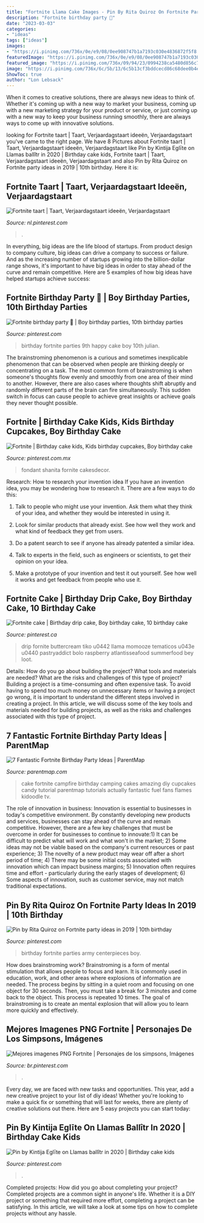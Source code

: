 ```yaml
---
title: "Fortnite Llama Cake Images - Pin By Rita Quiroz On Fortnite Party Ideas In 2019"
description: "Fortnite birthday party 💜"
date: "2023-03-03"
categories:
- "ideas"
tags: ["ideas"]
images:
- "https://i.pinimg.com/736x/0e/e9/08/0ee908747b1a7193c030e4836872f5f8.jpg"
featuredImage: "https://i.pinimg.com/736x/0e/e9/08/0ee908747b1a7193c030e4836872f5f8.jpg"
featured_image: "https://i.pinimg.com/736x/09/94/23/0994238ca5480d856c7f3233b7ad8050.jpg"
image: "https://i.pinimg.com/736x/6c/5b/13/6c5b13cf3bddcecd86c68dee0b4eab79.jpg"
ShowToc: true
author: "Lon Lebsack"
---
```



When it comes to creative solutions, there are always new ideas to think of. Whether it's coming up with a new way to market your business, coming up with a new marketing strategy for your product or service, or just coming up with a new way to keep your business running smoothly, there are always ways to come up with innovative solutions.

	

		
looking for Fortnite taart | Taart, Verjaardagstaart ideeën, Verjaardagstaart you've came to the right page. We have 8 Pictures about Fortnite taart | Taart, Verjaardagstaart ideeën, Verjaardagstaart like Pin by Kintija Eglīte on Llamas ballîtr in 2020 | Birthday cake kids, Fortnite taart | Taart, Verjaardagstaart ideeën, Verjaardagstaart and also Pin by Rita Quiroz on Fortnite party ideas in 2019 | 10th birthday. Here it is:
		
    
## Fortnite Taart | Taart, Verjaardagstaart Ideeën, Verjaardagstaart

<img loading=lazy src="https://i.pinimg.com/736x/0e/e9/08/0ee908747b1a7193c030e4836872f5f8.jpg" onerror="this.onerror=null;this.src='https://tse1.mm.bing.net/th?id=OIP.ixAdRBsaQVLmzd0ArJ5XzAHaJ3&amp;pid=15.1';" alt="Fortnite taart | Taart, Verjaardagstaart ideeën, Verjaardagstaart">

_Source: nl.pinterest.com_

>. 

	

In everything, big ideas are the life blood of startups. From product design to company culture, big ideas can drive a company to success or failure. And as the increasing number of startups growing into the billion-dollar range shows, it's important to have big ideas in order to stay ahead of the curve and remain competitive. Here are 5 examples of how big ideas have helped startups achieve success: 
    
## Fortnite Birthday Party 💜 | Boy Birthday Parties, 10th Birthday Parties

<img loading=lazy src="https://i.pinimg.com/736x/f9/0f/ee/f90fee0a8d8ea2572b7ca20257606bc0.jpg" onerror="this.onerror=null;this.src='https://tse1.mm.bing.net/th?id=OIP.WxLx8fAHDjAsqoGJGQAAMwHaJ3&amp;pid=15.1';" alt="Fortnite birthday party 💜 | Boy birthday parties, 10th birthday parties">

_Source: pinterest.com_

>birthday fortnite parties 9th happy cake boy 10th julian. 

	

The brainstroming phenomenon is a curious and sometimes inexplicable phenomenon that can be observed when people are thinking deeply or concentrating on a task. The most common form of brainstroming is when someone's thoughts flow evenly and smoothly from one area of their mind to another. However, there are also cases where thoughts shift abruptly and randomly different parts of the brain can fire simultaneously. This sudden switch in focus can cause people to achieve great insights or achieve goals they never thought possible.

    
## Fortnite | Birthday Cake Kids, Kids Birthday Cupcakes, Boy Birthday Cake

<img loading=lazy src="https://i.pinimg.com/736x/6c/5b/13/6c5b13cf3bddcecd86c68dee0b4eab79.jpg" onerror="this.onerror=null;this.src='https://tse1.mm.bing.net/th?id=OIP.8PAp7VaY1Mf6IXuIUw5hkgHaJ3&amp;pid=15.1';" alt="Fortnite | Birthday cake kids, Kids birthday cupcakes, Boy birthday cake">

_Source: pinterest.com.mx_

>fondant shanita fornite cakesdecor. 

	

Research: How to research your invention idea
If you have an invention idea, you may be wondering how to research it. There are a few ways to do this:
1. Talk to people who might use your invention. Ask them what they think of your idea, and whether they would be interested in using it.

2. Look for similar products that already exist. See how well they work and what kind of feedback they get from users.

3. Do a patent search to see if anyone has already patented a similar idea.

4. Talk to experts in the field, such as engineers or scientists, to get their opinion on your idea.

5. Make a prototype of your invention and test it out yourself. See how well it works and get feedback from people who use it.

    
## Fortnite Cake | Birthday Drip Cake, Boy Birthday Cake, 10 Birthday Cake

<img loading=lazy src="https://i.pinimg.com/736x/4a/22/e3/4a22e3837e9d39e5191db84ad2aaae78.jpg" onerror="this.onerror=null;this.src='https://tse1.mm.bing.net/th?id=OIP.wgimSPxJA2swIyY4RzUilgHaJT&amp;pid=15.1';" alt="Fortnite cake | Birthday drip cake, Boy birthday cake, 10 birthday cake">

_Source: pinterest.ca_

>drip fornite buttercream tiko u0442 llama momooze tematicos u043e u0440 pastryaddict bolo raspberry atlantisseafood summerfood bey loot. 

	

Details: How do you go about building the project? What tools and materials are needed? What are the risks and challenges of this type of project?
Building a project is a time-consuming and often expensive task. To avoid having to spend too much money on unnecessary items or having a project go wrong, it is important to understand the different steps involved in creating a project. In this article, we will discuss some of the key tools and materials needed for building projects, as well as the risks and challenges associated with this type of project.

    
## 7 Fantastic Fortnite Birthday Party Ideas | ParentMap

<img loading=lazy src="http://www.parentmap.com/sites/default/files/styles/1180x660_scaled_cropped/public/2018-08/campfirecake_900_0.jpg?itok=1oBQriG5" onerror="this.onerror=null;this.src='https://tse2.mm.bing.net/th?id=OIP.XA094I0s4ZQSYSUmQ-9v2gHaEJ&amp;pid=15.1';" alt="7 Fantastic Fortnite Birthday Party Ideas | ParentMap">

_Source: parentmap.com_

>cake fortnite campfire birthday camping cakes amazing diy cupcakes candy tutorial parentmap tutorials actually fantastic fuel fans flames kidoodle tv. 

	

The role of innovation in business:
Innovation is essential to businesses in today's competitive environment. By constantly developing new products and services, businesses can stay ahead of the curve and remain competitive. However, there are a few key challenges that must be overcome in order for businesses to continue to innovate:1) It can be difficult to predict what will work and what won't in the market; 2) Some ideas may not be viable based on the company's current resources or past experience; 3) The novelty of a new product may wear off after a short period of time; 4) There may be some initial costs associated with innovation which can impact business margins; 5) Innovation often requires time and effort - particularly during the early stages of development; 6) Some aspects of innovation, such as customer service, may not match traditional expectations.

    
## Pin By Rita Quiroz On Fortnite Party Ideas In 2019 | 10th Birthday

<img loading=lazy src="https://i.pinimg.com/736x/12/8c/d5/128cd5a92c885e44ac0815ccffa63e1c.jpg?b=t" onerror="this.onerror=null;this.src='https://tse2.mm.bing.net/th?id=OIP.Uh3ufMtNxDgJIPNH0Q9g8wHaJ3&amp;pid=15.1';" alt="Pin by Rita Quiroz on Fortnite party ideas in 2019 | 10th birthday">

_Source: pinterest.com_

>birthday fortnite parties army centerpieces boy. 

	

How does brainstroming work?
Brainstroming is a form of mental stimulation that allows people to focus and learn. It is commonly used in education, work, and other areas where explosions of information are needed. The process begins by sitting in a quiet room and focusing on one object for 30 seconds. Then, you must take a break for 3 minutes and come back to the object. This process is repeated 10 times. The goal of brainstroming is to create an mental explosion that will allow you to learn more quickly and effectively.

    
## Mejores Imagenes PNG Fortnite | Personajes De Los Simpsons, Imágenes

<img loading=lazy src="https://i.pinimg.com/736x/11/2b/dc/112bdc703281f92ab42916d155af858c.jpg" onerror="this.onerror=null;this.src='https://tse3.mm.bing.net/th?id=OIP.4o-WhfiyC3pQzTFHBAe6iQAAAA&amp;pid=15.1';" alt="Mejores imagenes PNG Fortnite | Personajes de los simpsons, Imágenes">

_Source: br.pinterest.com_

>. 

	

Every day, we are faced with new tasks and opportunities. This year, add a new creative project to your list of diy ideas! Whether you're looking to make a quick fix or something that will last for weeks, there are plenty of creative solutions out there. Here are 5 easy projects you can start today: 

    
## Pin By Kintija Eglīte On Llamas Ballîtr In 2020 | Birthday Cake Kids

<img loading=lazy src="https://i.pinimg.com/736x/09/94/23/0994238ca5480d856c7f3233b7ad8050.jpg" onerror="this.onerror=null;this.src='https://tse3.mm.bing.net/th?id=OIP.PJg2NE9wZjKBJV1KmA_JswHaLG&amp;pid=15.1';" alt="Pin by Kintija Eglīte on Llamas ballîtr in 2020 | Birthday cake kids">

_Source: pinterest.com_

>. 

	

Completed projects: How did you go about completing your project?
Completed projects are a common sight in anyone's life. Whether it is a DIY project or something that required more effort, completing a project can be satisfying. In this article, we will take a look at some tips on how to complete projects without any hassle.


